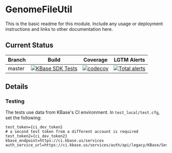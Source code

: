 # GenomeFileUtil
This is the basic readme for this module. Include any usage or deployment instructions and links to other documentation here.

## Current Status

| Branch  | Build                                                              | Coverage                                                                         | LGTM Alerts                                                     |
| ------- | ------------------------------------------------------------------ | -------------------------------------------------------------------------------- | --------------------------------------------------------------- |
| master  | [![KBase SDK Tests](https://github.com/kbaseapps/GenomeFileUtil/workflows/KBase%20SDK%20Tests/badge.svg)](https://github.com/kbaseapps/GenomeFileUtil/actions?query=workflow%3A%22KBase+SDK+Tests%22)  | [![codecov](https://codecov.io/gh/kbaseapps/GenomeFileUtil/branch/master/graph/badge.svg)](https://codecov.io/gh/kbaseapps/GenomeFileUtil)  | [![Total alerts](https://img.shields.io/lgtm/alerts/g/kbaseapps/GenomeFileUtil.svg?logo=lgtm&logoWidth=18)](https://lgtm.com/projects/g/kbaseapps/GenomeFileUtil/alerts/)  |


## Details

### Testing

The tests use data from KBase's CI environment. In `test_local/test.cfg`, set the following:

```
test_token={ci_dev_token}
# a second test token from a different account is required
test_token2={ci_dev_token2}
kbase_endpoint=https://ci.kbase.us/services
auth_service_url=https://ci.kbase.us/services/auth/api/legacy/KBase/Sessions/Login
```
